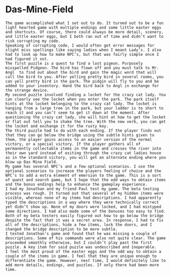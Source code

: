Das-Mine-Field
==============
	The game accomplished what I set out to do. It turned out to be a fun light hearted game with multiple endings and some little easter eggs and shortcuts. Of course, there could always be more detail, scenery, and little easter eggs, but I both ran out of time and didn’t want to risk corrupting my code.
	Speaking of corrupting code, I would often get error messages for slight miss spellings like saying ladies when I meant Lady’s. I also had to look up how to make NPC’s, but that was fairly simple once I had figured it out. 
	The first puzzle is a quest to find a lost pigeon. Purposely misspelled Pidgeon. The bird has flown off and you must talk to Mr. Angl  to find out about the bird and gain the magic word that will call the bird to you. After yelling pretty bird in several rooms, you can yell pretty bird in the park. The pidgin will fly to you and be added to your inventory. Hand the bird back to Angl in exchange for the strange device.
	My second puzzle involved finding a locket for the crazy cat lady. You can clearly see the locket when you enter the park. The park itself hints at the locket belonging to the crazy cat lady. The locket is hanging from a large tree in the park, but your ladder is to short to reach it and you can’t seem to get it down at the moment. After questioning the crazy cat lady, she will hint at how to get the locket or flat out tell you to shake the tree. With the new verb, you can get the locket and exchange it for the rusty key.
	The third puzzle had to do with each ending. If the player finds out that they can go below the bridge using the subtle hints given to them, the player gains access to an easier version of the normal victory, or a special victory. If the player gathers all of permanently collectable items in the game and crosses the river into their own yard instead of exiting through the crazy cat ladies house as in the standard victory, you will get an alternate ending where you blow up Das Mine Field.
	My game has several NPC’s and a few optional scenarios. I use the optional scenarios to increase the players feeling of choice and the NPC’s to add a extra element of emersion to the game. This is a sort of quest and search game, but I hope that the odd ways to obtain items and the bonus endings help to enhance the gameplay experience.
	I had my Jonathan and my friend Paul test my game. The beta testing process was rough. It turned out that several of my hidden items were visible, whereas none of my items had descriptions. I had apparently typed the descriptions in a way where they were technically correct yet didn’t show up. None of my doors were locked, and I had mistyped some directions. I had also made some of the bonuses too easy to find. Both of my beta testers easily figured out how to go below the bridge despite the fact that it was a secret area. In response, I had to fix all of the descriptions, hide a few items, lock the doors, and I changed the bridge description to be more subtle.
	I tested Jonathan’s game and found that he was missing a couple of descriptions. Some of his commands were also not quite clear. The game proceeded smoothly otherwise, but I couldn’t play past the first puzzle. A key item for said puzzle was undescribed and inoperable.
	I feel the most proud of the easter eggs and the odd way to obtain a couple of the items in game. I feel that they are unique enough to differentiate the game. However, next time, I would definitely like to add more details, endings, and puzzles. If only there had been more time.
